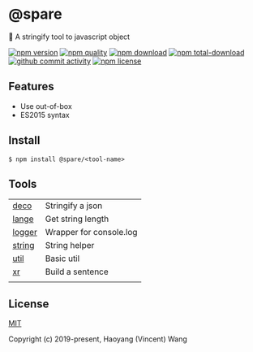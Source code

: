 # @spare
:blowfish: A stringify tool to javascript object

[![npm version][npm-image]][npm-url]
[![npm quality][quality-image]][quality-url]
[![npm download][download-image]][npm-url]
[![npm total-download][total-download-image]][npm-url]
[![github commit activity][commit-image]][github-url]
[![npm license][license-image]][npm-url]

## Features

- Use out-of-box
- ES2015 syntax

## Install

```console
$ npm install @spare/<tool-name>
```

## Tools

|                           |                         |
| ------------------------- | ----------------------- |
| [deco](packages/deco)     | Stringify a json        |
| [lange](packages/lange)   | Get string length       |
| [logger](packages/logger) | Wrapper for console.log |
| [string](packages/string) | String helper           |
| [util](packages/util)     | Basic util              |
| [xr](packages/xr)         | Build a sentence        |
|                           |                         |

## License

[MIT](http://opensource.org/licenses/MIT)

Copyright (c) 2019-present, Haoyang (Vincent) Wang

[//]: <> (Shields)
[npm-image]: https://img.shields.io/npm/v/@spare.svg?style=flat-square
[quality-image]: http://npm.packagequality.com/shield/@spare.svg?style=flat-square
[download-image]: https://img.shields.io/npm/dm/@spare.svg?style=flat-square
[total-download-image]:https://img.shields.io/npm/dt/@spare.svg?style=flat-square
[license-image]: https://img.shields.io/npm/l/@spare.svg?style=flat-square
[commit-image]: https://img.shields.io/github/commit-activity/y/hoyeungw/@spare?style=flat-square

[//]: <> (Link)
[npm-url]: https://npmjs.org/package/@spare
[quality-url]: http://packagequality.com/#?package=@spare
[github-url]: https://github.com/hoyeungw/@spare
